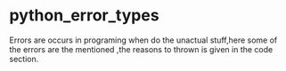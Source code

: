 # python_error_types
Errors are occurs in programing when do the unactual stuff,here some of the errors are the mentioned ,the reasons to thrown is given in the code section.
